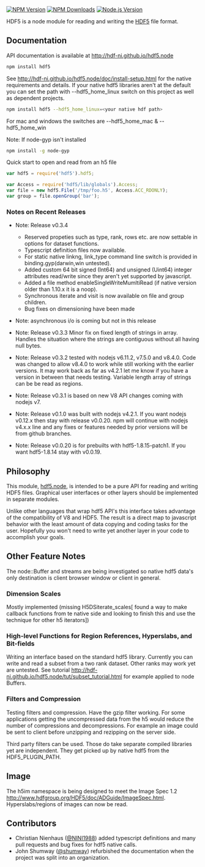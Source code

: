 [![NPM Version][npm-image]][npm-url]
[![NPM Downloads][downloads-image]][npm-url]
[![Node.js Version][node-version-image]][node-version-url]


HDF5 is a node module for reading and writing the 
[HDF5](https://www.hdfgroup.org/HDF5/) file format.

## Documentation

API documentation is available at <http://hdf-ni.github.io/hdf5.node>

```bash
npm install hdf5
```
See <http://hdf-ni.github.io/hdf5.node/doc/install-setup.html> for the native 
requirements and details. If your native hdf5 libraries aren't at the default 
you can set the path with --hdf5_home_linux switch on this project as well as 
dependent projects.

```bash
npm install hdf5 --hdf5_home_linux=<your native hdf path>
```
For mac and windows the switches are --hdf5_home_mac & --hdf5_home_win

Note: If node-gyp isn't installed

```bash
npm install -g node-gyp
```

Quick start to open and read from an h5 file
```javascript
var hdf5 = require('hdf5').hdf5;

var Access = require('hdf5/lib/globals').Access;
var file = new hdf5.File('/tmp/foo.h5', Access.ACC_RDONLY);
var group = file.openGroup('bar');
```

### Notes on Recent Releases

* Note: Release v0.3.4 
  * Reserved propeties such as type, rank, rows etc. are now settable in options for dataset functions.  
  * Typescript definition files now available. 
  * For static native linkng, link_type command line switch is provided in binding.gyp(darwin,win untested).
  * Added custom 64 bit signed (Int64) and unsigned (Uint64) integer attributes
    read/write since they aren't yet supported by javascript.  
  * Added a file method enableSingleWriteMumltiRead (if native version older than 1.10.x it is a noop).
  * Synchronous iterate and visit is now available on file and group children. 
  * Bug fixes on dimensioning have been made

* Note: asynchronous i/o is coming but not in this release

* Note: Release v0.3.3 Minor fix on fixed length of strings in array. Handles the situation where 
the strings are contiguous without all having null bytes.

* Note: Release v0.3.2 tested with nodejs v6.11.2, v7.5.0 and v8.4.0. Code was changed 
to allow v8.4.0 to work while still working with the earlier versions. It may work back as far as v4.2.1 
let me know if you have a version in between that needs testing. Variable length array of 
strings can be be read as regions.

* Note: Release v0.3.1 is based on new V8 API changes coming with nodejs v7.

* Note: Release v0.1.0 was built with nodejs v4.2.1. If you want nodejs v0.12.x 
then stay with  release v0.0.20. npm will continue with nodejs v4.x.x line and 
any fixes or features needed by prior versions will be from github branches.

* Note: Release v0.0.20 is for prebuilts with hdf5-1.8.15-patch1. If you want
hdf5-1.8.14 stay with v0.0.19.

## Philosophy

This module, [hdf5.node][npm-url], is intended to be a pure API for reading
and writing HDF5 files. Graphical user interfaces or other layers should
be implemented in separate modules.

Unlike other languages that wrap hdf5 API's this interface takes advantage of
the compatibility of V8 and HDF5. The result is a direct map to javascript
behavior with the least amount of data copying and coding tasks for the user.
Hopefully you won't need to write yet another layer in your code to accomplish
your goals.


## Other Feature Notes

The node::Buffer and streams are being investigated so native hdf5 data's only
destination is client browser window or client in general.


### Dimension Scales

Mostly implemented (missing H5DSiterate_scales[ found a way to make callback
functions from te native side and looking to finish this and use the technique
for other h5 iterators])

### High-level Functions for Region References, Hyperslabs, and Bit-fields

Writing an interface based on the standard hdf5 library.  Currently you can
write and read a subset from a two rank dataset. Other ranks may work yet are
untested.
 See tutorial
<http://hdf-ni.github.io/hdf5.node/tut/subset_tutorial.html> for example applied
to node Buffers.
 
### Filters and Compression

Testing filters and compression.  Have the gzip filter working. For some
applications getting the uncompressed data from the h5 would reduce the number
of compressions and decompressions.  For example an image could be sent to
client before unzipping and rezipping on the server side.  

Third party filters can be used.  Those do take separate compiled libraries
yet are independent. They get picked up by native hdf5 from the
HDF5_PLUGIN_PATH.               



## Image

The h5im namespace is being designed to meet the Image Spec 1.2 <http://www.hdfgroup.org/HDF5/doc/ADGuide/ImageSpec.html>. Hyperslabs/regions
of images can now be read.

## Contributors
* Christian Nienhaus ([@NINI1988](https://github.com/NINI1988)) added typescript definitions and many pull requests and bug fixes for hdf5 native calls.
* John Shumway ([@shumway](https://github.com/shumway)) refurbished the documentation when the project was split into an organization.

[npm-image]: https://badge.fury.io/js/hdf5.svg
[npm-url]: https://www.npmjs.com/package/hdf5
[downloads-image]: https://img.shields.io/npm/dm/hdf5.svg
[node-version-image]: https://img.shields.io/node/v/hdf5.svg
[node-version-url]: https://nodejs.org/en/download/
